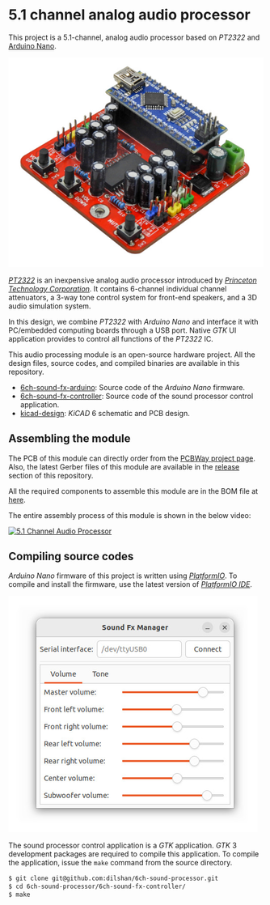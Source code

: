 
# 5.1 channel analog audio processor

This project is a 5.1-channel, analog audio processor based on *PT2322* and [Arduino Nano](https://store.arduino.cc/products/arduino-nano).

![Finished 5.1-channel analog audio processor board.](https://raw.githubusercontent.com/dilshan/6ch-sound-processor/main/resources/6ch-afx-board.jpg)

[*PT2322*](https://www.alldatasheet.com/datasheet-pdf/pdf/167269/ETC1/PT2322.html) is an inexpensive analog audio processor introduced by [*Princeton Technology Corporation*](http://www.princeton.com.tw/). It contains 6-channel individual channel attenuators, a 3-way tone control system for front-end speakers, and a 3D audio simulation system.

In this design, we combine *PT2322* with *Arduino Nano* and interface it with PC/embedded computing boards through a USB port. Native *GTK* UI application provides to control all functions of the *PT2322* IC.

This audio processing module is an open-source hardware project. All the design files, source codes, and compiled binaries are available in this repository.

- [6ch-sound-fx-arduino](https://github.com/dilshan/6ch-sound-processor/tree/main/6ch-sound-fx-arduino): Source code of the *Arduino Nano* firmware.
- [6ch-sound-fx-controller](https://github.com/dilshan/6ch-sound-processor/tree/main/6ch-sound-fx-controller): Source code of the sound processor control application.
- [kicad-design](https://github.com/dilshan/6ch-sound-processor/tree/main/kicad-design): *KiCAD* 6 schematic and PCB design.

## Assembling the module

The PCB of this module can directly order from the [PCBWay project page](https://www.pcbway.com/project/shareproject/5_1_channel_analog_audio_processor_231ad745.html). Also, the latest Gerber files of this module are available in the [release](https://github.com/dilshan/6ch-sound-processor/releases) section of this repository.

All the required components to assemble this module are in the BOM file at [here](https://github.com/dilshan/6ch-sound-processor/tree/main/kicad-design/6ch-sound-fx-proc-bom.pdf).

The entire assembly process of this module is shown in the below video:

[![5.1 Channel Audio Processor](https://i3.ytimg.com/vi/wblaniLDYwU/maxresdefault.jpg)](https://youtu.be/wblaniLDYwU)

## Compiling source codes

*Arduino Nano* firmware of this project is written using [*PlatformIO*](https://platformio.org/). To compile and install the firmware, use the latest version of [*PlatformIO IDE*](https://platformio.org/platformio-ide).

![Sound processor control application](https://raw.githubusercontent.com/dilshan/6ch-sound-processor/main/resources/6ch-afx-control-app.jpg)

The sound processor control application is a *GTK* application. *GTK* 3 development packages are required to compile this application. To compile the application, issue the `make` command from the source directory.

```
$ git clone git@github.com:dilshan/6ch-sound-processor.git
$ cd 6ch-sound-processor/6ch-sound-fx-controller/
$ make
```
